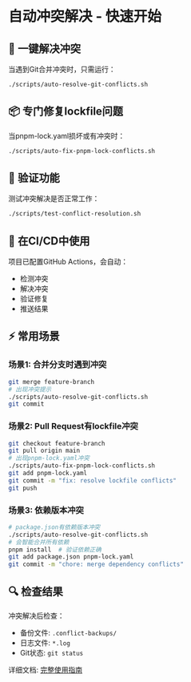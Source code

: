 # 自动冲突解决 - 快速开始

## 🚀 一键解决冲突

当遇到Git合并冲突时，只需运行：

```bash
./scripts/auto-resolve-git-conflicts.sh
```

## 📦 专门修复lockfile问题

当pnpm-lock.yaml损坏或有冲突时：

```bash
./scripts/auto-fix-pnpm-lock-conflicts.sh
```

## 🧪 验证功能

测试冲突解决是否正常工作：

```bash
./scripts/test-conflict-resolution.sh
```

## 🔄 在CI/CD中使用

项目已配置GitHub Actions，会自动：

- 检测冲突
- 解决冲突
- 验证修复
- 推送结果

## ⚡ 常用场景

### 场景1: 合并分支时遇到冲突

```bash
git merge feature-branch
# 出现冲突提示
./scripts/auto-resolve-git-conflicts.sh
git commit
```

### 场景2: Pull Request有lockfile冲突

```bash
git checkout feature-branch
git pull origin main
# 出现pnpm-lock.yaml冲突
./scripts/auto-fix-pnpm-lock-conflicts.sh
git add pnpm-lock.yaml
git commit -m "fix: resolve lockfile conflicts"
git push
```

### 场景3: 依赖版本冲突

```bash
# package.json有依赖版本冲突
./scripts/auto-resolve-git-conflicts.sh
# 会智能合并所有依赖
pnpm install  # 验证依赖正确
git add package.json pnpm-lock.yaml
git commit -m "chore: merge dependency conflicts"
```

## 🔍 检查结果

冲突解决后检查：

- 备份文件: `.conflict-backups/`
- 日志文件: `*.log`
- Git状态: `git status`

详细文档: [完整使用指南](docs/AUTO-CONFLICT-RESOLUTION.md)

